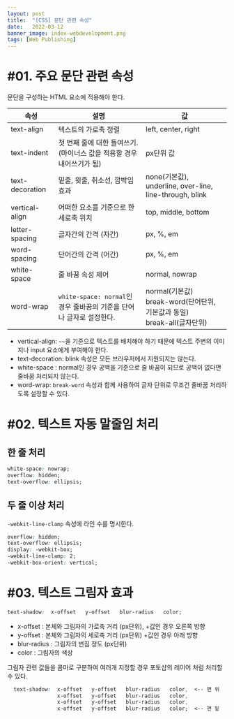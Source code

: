 ```yaml
---
layout: post
title:  "[CSS] 문단 관련 속성"
date:   2022-03-12
banner_image: index-webdevelopment.png
tags: [Web Publishing]
---
```


# #01. 주요 문단 관련 속성

문단을 구성하는 HTML 요소에 적용해야 한다.

| 속성  | 설명   | 값 |
|--|--|--|
| text-align  | 텍스트의 가로축 정렬  | left, center, right   |
| text-indent | 첫 번째 줄에 대한 들여쓰기. (마이너스 값을 적용할 경우 내어쓰기가 됨)| px단위 값|
| text-decoration | 밑줄, 윗줄, 취소선, 깜박임 효과  | none(기본값), underline, over-line, line-through, blink  |
| vertical-align  | 어떠한 요소를 기준으로 한 세로축 위치| top, middle, bottom   |
| letter-spacing  | 글자간의 간격 (자간) | px, %, em |
| word-spacing| 단어간의 간격 (어간) | px, %, em |
| white-space | 줄 바꿈 속성 제어   | normal, nowrap|
| word-wrap   | `white-space: normal`인 경우 줄바꿈의 기준을 단어나 글자로 설정한다. | normal(기본값)<br/>break-word(단어단위, 기본값과 동일)<br/>break-all(글자단위) |

- vertical-align: `~~`을 기준으로 텍스트를 배치해야 하기 때문에 텍스트 주변의 이미지나 input 요소에게 부여해야 한다.
- text-decoration: blink 속성은 모든 브라우저에서 지원되지는 않는다.
- white-space : normal인 경우 공백을 기준으로 줄 바꿈이 되므로 공백이 없다면 줄바꿈 처리되지 않는다.
- word-wrap: `break-word` 속성과 함께 사용하여 글자 단위로 무조건 줄바꿈 처리하도록 설정할 수 있다.

# #02. 텍스트 자동 말줄임 처리

## 한 줄 처리

```css
white-space: nowrap;
overflow: hidden;
text-overflow: ellipsis;
```

## 두 줄 이상 처리

`-webkit-line-clamp` 속성에 라인 수를 명시한다.

```css
overflow: hidden;
text-overflow: ellipsis;
display: -webkit-box;
-webkit-line-clamp: 2; 
-webkit-box-orient: vertical;
```

# #03. 텍스트 그림자 효과

```css
text-shadow:  x-offset   y-offset   blur-radius   color;
```
- x-offset : 본체와 그림자의 가로축 거리 (px단위), +값인 경우 오른쪽 방향
- y-offset : 본체와 그림자의 세로축 거리 (px단위)  +값인 경우 아래 방향
- blur-radius : 그림자의 번짐 정도 (px단위)
- color : 그림자의 색상

그림자 관련 값들을 콤마로 구분하여 여러개 지정할 경우 포토샵의 레이어 처럼 처리할 수 있다.

```css
  text-shadow:  x-offset   y-offset   blur-radius   color,  <-- 맨 위
                x-offset   y-offset   blur-radius   color,
                x-offset   y-offset   blur-radius   color,
                x-offset   y-offset   blur-radius   color;  <-- 맨 밑
```